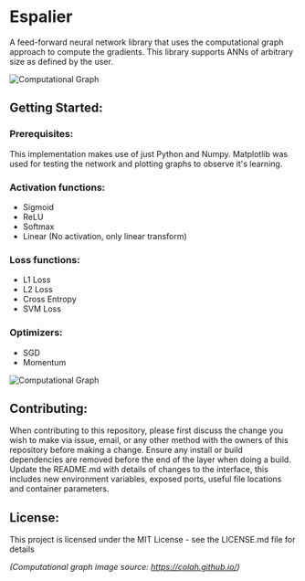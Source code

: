 # Espalier
A feed-forward neural network library that uses the computational graph approach to compute the gradients. This library supports ANNs of arbitrary size as defined by the user.

![Computational Graph](https://colah.github.io/posts/2015-08-Backprop/img/tree-eval-derivs.png)

## Getting Started:

### Prerequisites:
This implementation makes use of just Python and Numpy. Matplotlib was used for testing the network and plotting graphs to observe it's learning.

### Activation functions:
* Sigmoid
* ReLU
* Softmax
* Linear (No activation, only linear transform)

### Loss functions:
* L1 Loss
* L2 Loss
* Cross Entropy
* SVM Loss

### Optimizers:
* SGD
* Momentum

![Computational Graph](https://github.com/achyudhk/Dense-Net/blob/master/doc/accuracy.png?raw=true)

## Contributing:
When contributing to this repository, please first discuss the change you wish to make via issue, email, or any other method with the owners of this repository before making a change. Ensure any install or build dependencies are removed before the end of the layer when doing a build. Update the README.md with details of changes to the interface, this includes new environment variables, exposed ports, useful file locations and container parameters.

## License:
This project is licensed under the MIT License - see the LICENSE.md file for details

_(Computational graph image source: https://colah.github.io/)_
